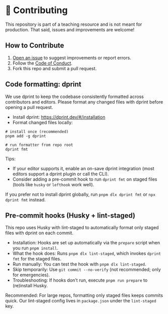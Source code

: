 # 🤝 Contributing

This repository is part of a teaching resource and is not meant for production. That said, issues and improvements are
welcome!

## How to Contribute

1. [Open an issue](https://gitlab.com/r8vnhill/dibs-astro/-/issues) to suggest improvements or report errors.
2. Follow the [Code of Conduct](./CODE_OF_CONDUCT.md).
3. Fork this repo and submit a pull request.

## Code formatting: dprint

We use dprint to keep the codebase consistently formatted across contributors and editors. Please format any changed files with dprint before opening a pull request.

- Install dprint: https://dprint.dev/#/installation
- Format changed files locally:

```pwsh
# install once (recommended)
pnpm add -g dprint

# run formatter from repo root
dprint fmt
```

Tips:

- If your editor supports it, enable an on-save dprint integration (most editors support a dprint plugin or call the CLI).
- Consider adding a pre-commit hook to run `dprint fmt` on staged files (tools like `husky` or `lefthook` work well).

If you prefer not to install dprint globally, run `pnpm dlx dprint fmt` or `npx dprint fmt` instead.

## Pre-commit hooks (Husky + lint-staged)

This repo uses Husky with lint-staged to automatically format only staged files with dprint on each commit.

- Installation: Hooks are set up automatically via the `prepare` script when you run `pnpm install`.
- What the hook does: Runs `pnpm dlx lint-staged`, which invokes `dprint fmt` for the staged files.
- Run manually: You can test the hook with `pnpm dlx lint-staged`.
- Skip temporarily: Use `git commit --no-verify` (not recommended; only for emergencies).
- Troubleshooting: If hooks don’t run, execute `pnpm run prepare` to (re)install Husky.

Recommended: For large repos, formatting only staged files keeps commits quick. Our lint-staged config lives in `package.json` under the `lint-staged` key.
